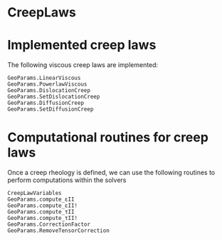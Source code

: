 # CreepLaws 

# Implemented creep laws

The following viscous creep laws are implemented:
```@docs
GeoParams.LinearViscous
GeoParams.PowerlawViscous
GeoParams.DislocationCreep
GeoParams.SetDislocationCreep
GeoParams.DiffusionCreep
GeoParams.SetDiffusionCreep
```

# Computational routines for creep laws
Once a creep rheology is defined, we can use the following routines to perform computations within the solvers
```@docs
CreepLawVariables
GeoParams.compute_εII
GeoParams.compute_εII!
GeoParams.compute_τII
GeoParams.compute_τII!
GeoParams.CorrectionFactor
GeoParams.RemoveTensorCorrection
```
